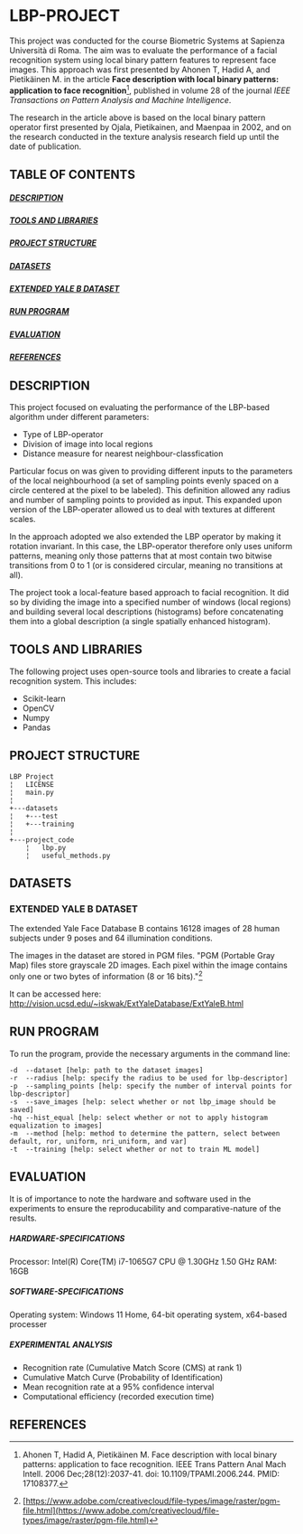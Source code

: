 # LBP-PROJECT
This project was conducted for the course Biometric Systems at Sapienza Università di Roma. The aim was to evaluate the performance of a facial recognition system using local binary pattern features to represent face images. This approach was first presented by Ahonen T, Hadid A, and Pietikäinen M. in the article **Face description with local binary patterns: application to face recognition**[^1], published in volume 28 of the journal *IEEE Transactions on Pattern Analysis and Machine Intelligence*.

The research in the article above is based on the local binary pattern operator first presented by Ojala, Pietikainen, and Maenpaa in 2002, and on the research conducted in the texture analysis research field up until the date of publication. 

## TABLE OF CONTENTS

##### [DESCRIPTION](https://github.com/aav-98/LBP-PROJECT/edit/main/README.md#description)

##### [TOOLS AND LIBRARIES](https://github.com/aav-98/LBP-PROJECT/edit/main/README.md#tools-and-libraries)

##### [PROJECT STRUCTURE](https://github.com/aav-98/LBP-PROJECT/edit/main/README.md#project-structure)

##### [DATASETS](https://github.com/aav-98/LBP-PROJECT/edit/main/README.md#datasets)

##### [EXTENDED YALE B DATASET](https://github.com/aav-98/LBP-PROJECT/edit/main/README.md#extended-yale-b-dataset)  

##### [RUN PROGRAM](https://github.com/aav-98/LBP-PROJECT/edit/main/README.md#run-program)

##### [EVALUATION](https://github.com/aav-98/LBP-PROJECT/edit/main/README.md#evaluation)

##### [REFERENCES](https://github.com/aav-98/LBP-PROJECT/edit/main/README.md#references)

## DESCRIPTION

This project focused on evaluating the performance of the LBP-based algorithm under different parameters:

* Type of LBP-operator
* Division of image into local regions
* Distance measure for nearest neighbour-classfication

Particular focus on was given to providing different inputs to the parameters of the local neighbourhood (a set of sampling points evenly spaced on a circle centered at the pixel to be labeled). This definition allowed any radius and number of sampling points to provided as input. This expanded upon version of the LBP-operater allowed us to deal with textures at different scales. 

In the approach adopted we also extended the LBP operator by making it rotation invariant. In this case, the LBP-operator therefore only uses uniform patterns, meaning only those patterns that at most contain two bitwise transitions from 0 to 1 (or is considered circular, meaning no transitions at all).

The project took a local-feature based approach to facial recognition. It did so by dividing the image into a specified number of windows (local regions) and building several local descriptions (histograms) before concatenating them into a global description (a single spatially enhanced histogram). 

## TOOLS AND LIBRARIES
The following project uses open-source tools and libraries to create a facial recognition system. This includes:
* Scikit-learn 
* OpenCV
* Numpy
* Pandas

## PROJECT STRUCTURE
```
LBP Project
¦   LICENSE
¦   main.py
¦   
+---datasets
¦   +---test
¦   +---training
¦       
+---project_code
    ¦   lbp.py
    ¦   useful_methods.py
```

## DATASETS

### EXTENDED YALE B DATASET

The extended Yale Face Database B contains 16128 images of 28 human subjects under 9 poses and 64 illumination conditions.

The images in the dataset are stored in PGM files. "PGM (Portable Gray Map) files store grayscale 2D images. Each pixel within the image contains only one or two bytes of information (8 or 16 bits)."[^2] 

It can be accessed here: http://vision.ucsd.edu/~iskwak/ExtYaleDatabase/ExtYaleB.html

## RUN PROGRAM

To run the program, provide the necessary arguments in the command line:

```
-d  --dataset [help: path to the dataset images]
-r  --radius [help: specify the radius to be used for lbp-descriptor]
-p  --sampling_points [help: specify the number of interval points for lbp-descriptor]
-s  --save_images [help: select whether or not lbp_image should be saved]
-hq --hist_equal [help: select whether or not to apply histogram equalization to images]
-m  --method [help: method to determine the pattern, select between default, ror, uniform, nri_uniform, and var]
-t  --training [help: select whether or not to train ML model]
```

## EVALUATION

It is of importance to note the hardware and software used in the experiments to ensure the reproducability and comparative-nature of the results.

##### HARDWARE-SPECIFICATIONS
Processor: Intel(R) Core(TM) i7-1065G7 CPU @ 1.30GHz   1.50 GHz
RAM:       16GB

##### SOFTWARE-SPECIFICATIONS

Operating system: Windows 11 Home, 64-bit operating system, x64-based processer

##### EXPERIMENTAL ANALYSIS

- Recognition rate (Cumulative Match Score (CMS) at rank 1)
- Cumulative Match Curve (Probability of Identification)
- Mean recognition rate at a 95% confidence interval
- Computational efficiency (recorded execution time)

## REFERENCES

[^1]: Ahonen T, Hadid A, Pietikäinen M. Face description with local binary patterns: application to face recognition. IEEE Trans Pattern Anal Mach Intell. 2006 Dec;28(12):2037-41. doi: 10.1109/TPAMI.2006.244. PMID: 17108377.
[^2]: [https://www.adobe.com/creativecloud/file-types/image/raster/pgm-file.html](https://www.adobe.com/creativecloud/file-types/image/raster/pgm-file.html)


